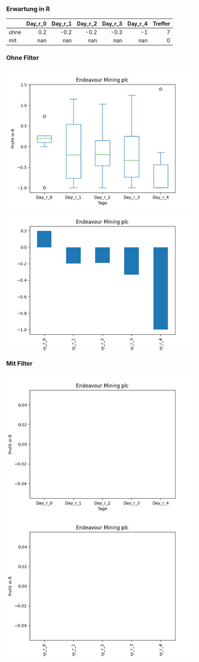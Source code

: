 ### Erwartung in R
|      |   Day_r_0 |   Day_r_1 |   Day_r_2 |   Day_r_3 |   Day_r_4 |   Treffer |
|:-----|----------:|----------:|----------:|----------:|----------:|----------:|
| ohne |       0.2 |      -0.2 |      -0.2 |      -0.3 |        -1 |         7 |
| mit  |     nan   |     nan   |     nan   |     nan   |       nan |         0 |

### Ohne Filter
![image info](./data/EDVMF_box_all.png)
![image info](./data/EDVMF_median_all.png)

### Mit Filter
![image info](./data/EDVMF_box_filtered.png)
![image info](./data/EDVMF_median_filtered.png)